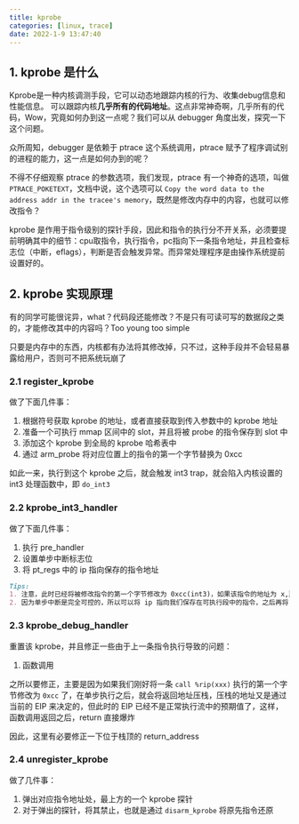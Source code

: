 ```yaml
---
title: kprobe
categories: [linux, trace]
date: 2022-1-9 13:47:40
---
```


## 1. kprobe 是什么

Kprobe是一种内核调测手段，它可以动态地跟踪内核的行为、收集debug信息和性能信息。 可以跟踪内核**几乎所有的代码地址**。这点非常神奇啊，几乎所有的代码，Wow，究竟如何办到这一点呢？我们可以从 debugger 角度出发，探究一下这个问题。

众所周知，debugger 是依赖于 ptrace 这个系统调用，ptrace 赋予了程序调试别的进程的能力，这一点是如何办到的呢？

不得不仔细观察 ptrace 的参数选项，我们发现，ptrace 有一个神奇的选项，叫做 `PTRACE_POKETEXT`，文档中说，这个选项可以 `Copy the word data to the address addr in the tracee's memory`，既然是修改内存中的内容，也就可以修改指令？

kprobe 是作用于指令级别的探针手段，因此和指令的执行分不开关系，必须要提前明确其中的细节：cpu取指令，执行指令，pc指向下一条指令地址，并且检查标志位（中断，eflags），判断是否会触发异常。而异常处理程序是由操作系统提前设置好的。



## 2. kprobe 实现原理

有的同学可能很诧异，what？代码段还能修改？不是只有可读可写的数据段之类的，才能修改其中的内容吗？Too young too simple

只要是内存中的东西，内核都有办法将其修改掉，只不过，这种手段并不会轻易暴露给用户，否则可不把系统玩崩了

### 2.1 register_kprobe

做了下面几件事：

1. 根据符号获取 kprobe 的地址，或者直接获取到传入参数中的 kprobe 地址
2. 准备一个可执行 mmap 区间中的 slot，并且将被 probe 的指令保存到 slot 中
3. 添加这个 kprobe 到全局的 kprobe 哈希表中
4. 通过 arm_probe 将对应位置上的指令的第一个字节替换为 0xcc

如此一来，执行到这个 kprobe 之后，就会触发 int3 trap，就会陷入内核设置的 int3 处理函数中，即 `do_int3`

### 2.2 kprobe_int3_handler

做了下面几件事：

1. 执行 pre_handler
2. 设置单步中断标志位
3. 将 pt_regs 中的 ip 指向保存的指令地址

```markdown
Tips:
1. 注意，此时已经将被修改指令的第一个字节修改为 0xcc(int3)，如果该指令的地址为 x,那么此时的 ip = x + 1
2. 因为单步中断是完全可控的，所以可以将 ip 指向我们保存在可执行段中的指令，之后再将 ip 重新指回去就好了
```

### 2.3 kprobe_debug_handler

重置该 kprobe，并且修正一些由于上一条指令执行导致的问题：

1. 函数调用

之所以要修正，主要是因为如果我们刚好将一条 `call %rip(xxx)` 执行的第一个字节修改为 `0xcc` 了，在单步执行之后，就会将返回地址压栈，压栈的地址又是通过当前的 EIP 来决定的，但此时的 EIP 已经不是正常执行流中的预期值了，这样，函数调用返回之后，return 直接爆炸

因此，这里有必要修正一下位于栈顶的 return_address

### 2.4 unregister_kprobe

做了几件事：

1. 弹出对应指令地址处，最上方的一个 kprobe 探针
2. 对于弹出的探针，将其禁止，也就是通过 `disarm_kprobe` 将原先指令还原

